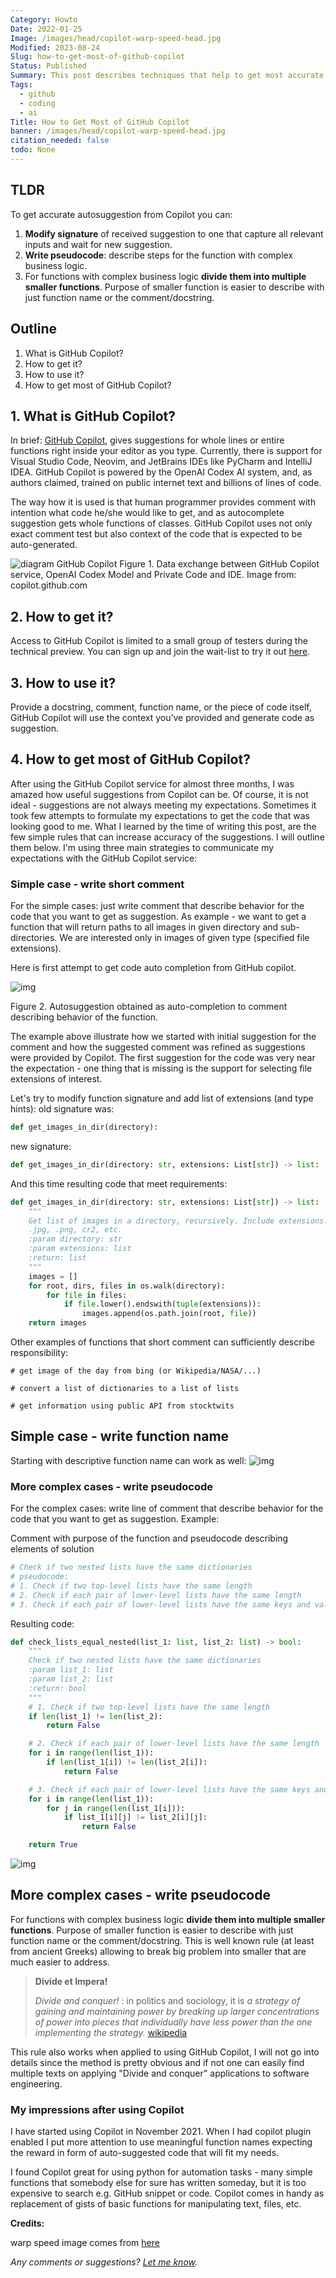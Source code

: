 ```yaml
---
Category: Howto
Date: 2022-01-25
Image: /images/head/copilot-warp-speed-head.jpg
Modified: 2023-08-24
Slug: how-to-get-most-of-github-copilot
Status: Published
Summary: This post describes techniques that help to get most accurate suggestions from the GitHub Copilot "Your AI pair programmer". For those who never heard of Copilot there is short introduction, if you already know Copilot - you can jump directly to section 4 - "How to get most of GitHub Copilot".
Tags:
  - github
  - coding
  - ai
Title: How to Get Most of GitHub Copilot
banner: /images/head/copilot-warp-speed-head.jpg
citation_needed: false
todo: None
---
```




## TLDR

To get accurate autosuggestion from Copilot you can:

1. **Modify signature** of received suggestion to one that capture all relevant inputs and wait for new suggestion.
2. **Write pseudocode**: describe steps for the function with complex business logic.
3. For functions with complex business logic **divide them into multiple smaller functions**. Purpose of smaller function is easier to describe with just function name or the comment/docstring.

## Outline

1. What is GitHub Copilot?
2. How to get it?
3. How to use it?
4. How to get most of GitHub Copilot?

## 1. What is GitHub Copilot?

In brief: [GitHub Copilot](https://copilot.github.com/), gives suggestions for whole lines or entire functions right inside your editor as you type. Currently, there is support for Visual Studio Code, Neovim, and JetBrains IDEs like PyCharm and IntelliJ IDEA.
GitHub Copilot is powered by the OpenAI Codex AI system, and, as authors claimed, trained on public internet text and billions of lines of code.

The way how it is used is that human programmer provides comment with intention what code he/she would like to get, and as autocomplete suggestion gets whole functions of classes. GitHub Copilot uses not only exact comment test but also context of the code that is expected to be auto-generated.

![diagram GitHub Copilot](/images/copilot/diagram-github-copilot-739x355-3516979431.png)
Figure 1. Data exchange between GitHub Copilot service, OpenAI Codex Model and Private Code and IDE. Image from: copilot.github.com

## 2. How to get it?

Access to GitHub Copilot is limited to a small group of testers during the technical preview. You can sign up and join the wait-list to try it out [here](https://github.com/features/copilot/signup).

## 3. How to use it?

Provide a docstring, comment, function name, or the piece of code itself, GitHub Copilot will use the context you’ve provided and generate code as suggestion.

## 4. How to get most of GitHub Copilot?

After using the GitHub Copilot service for almost three months, I was amazed how useful suggestions from Copilot can be. Of course, it is not ideal - suggestions are not always meeting my expectations. Sometimes it took few attempts to formulate my expectations to get the code that was looking good to me.
What I learned by the time of writing this post, are the few simple rules that can increase accuracy of the suggestions. I will outline them below. I'm using three main strategies to communicate my expectations with the GitHub Copilot service:

### Simple case - write short comment

For the simple cases: just write  comment that describe behavior for the code that you want to get as suggestion.
As example - we want to get a function that will return paths to all images in given directory and sub-directories. We are interested only in images of given type (specified file extensions).

Here is first attempt to get code auto completion from GitHub copilot.

 ![img](/images/copilot/copilot_1.gif)

Figure 2. Autosuggestion obtained as auto-completion to comment describing behavior of the function.

The example above illustrate how we started with initial suggestion for the comment and how the suggested  comment was refined as suggestions were provided by Copilot. The first suggestion for the code was very near the expectation - one thing that is missing is the support for selecting file extensions of interest.

Let's try to modify function signature and add list of extensions (and type hints):
old signature was:

```python
def get_images_in_dir(directory):
```

new signature:

```python
def get_images_in_dir(directory: str, extensions: List[str]) -> list:
```

And this time resulting code that meet requirements:

```python
def get_images_in_dir(directory: str, extensions: List[str]) -> list:
    """
    Get list of images in a directory, recursively. Include extensions:
    .jpg, .png, cr2, etc.
    :param directory: str
    :param extensions: list
    :return: list
    """
    images = []
    for root, dirs, files in os.walk(directory):
        for file in files:
            if file.lower().endswith(tuple(extensions)):
                images.append(os.path.join(root, file))
    return images
```

Other examples of functions that short comment can sufficiently describe responsibility:

```
# get image of the day from bing (or Wikipedia/NASA/...)

# convert a list of dictionaries to a list of lists

# get information using public API from stocktwits
```

## Simple case - write function name

Starting with descriptive function name can work as well:
 ![img](/images/copilot/copilot_2.gif)

### More complex cases - write pseudocode

For the complex cases: write line of comment that describe behavior for the code that you want to get as suggestion.
Example:

Comment with purpose of the function and pseudocode describing elements of solution

```python
# Check if two nested lists have the same dictionaries
# pseudocode:
# 1. Check if two top-level lists have the same length
# 2. Check if each pair of lower-level lists have the same length
# 3. Check if each pair of lower-level lists have the same keys and values
```

Resulting code:

```python
def check_lists_equal_nested(list_1: list, list_2: list) -> bool:
    """
    Check if two nested lists have the same dictionaries
    :param list_1: list
    :param list_2: list
    :return: bool
    """
    # 1. Check if two top-level lists have the same length
    if len(list_1) != len(list_2):
        return False

    # 2. Check if each pair of lower-level lists have the same length
    for i in range(len(list_1)):
        if len(list_1[i]) != len(list_2[i]):
            return False

    # 3. Check if each pair of lower-level lists have the same keys and values
    for i in range(len(list_1)):
        for j in range(len(list_1[i])):
            if list_1[i][j] != list_2[i][j]:
                return False

    return True
```

 ![img](/images/copilot/copilot_1.gif)

## More complex cases - write pseudocode

For functions with complex business logic **divide them into multiple smaller functions**. Purpose of smaller function is easier to describe with just function name or the comment/docstring. This is well known rule (at least from ancient Greeks) allowing to break big problem into smaller that are much easier to address.

> **Divide et Impera!**
>
> *Divide and conquer!* : in politics and sociology, it is *a strategy of gaining and maintaining power by breaking up larger concentrations of power into pieces that individually have less power than the one implementing the strategy.* [wikipedia](https://en.wikipedia.org/wiki/Divide_and_rule)

This rule also works when applied to using GitHub Copilot, I will not go into details since the method is pretty obvious and if not one can easily find multiple texts on applying "Divide and conquer" applications to software engineering.

### My impressions after using Copilot

I have started using Copilot in November 2021. When I had copilot plugin enabled I put more attention to use meaningful function names expecting the reward in form of auto-suggested code that will fit my needs.

I found Copilot great for using python for automation tasks - many simple functions that somebody else for sure has written someday, but it is too expensive to search e.g. GitHub snippet or code. Copilot comes in handy as replacement of gists of basic functions for manipulating text, files, etc.

**Credits:**

warp speed image comes from [here](https://videohive.net/item/warp-speed-effect-v10/47100)

*Any comments or suggestions? [Let me know](mailto:ksafjan@gmail.com?subject=Blog+post).*
